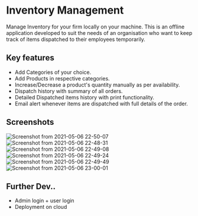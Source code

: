 # Inventory Management

Manage Inventory for your firm locally on your machine. This is an offline application developed to suit the needs of an organisation who want to keep track of items dispatched to their employees temporarily.

## Key features

* Add Categories of your choice.
* Add Products in respective categories.
* Increase/Decrease a product's quantity manually as per availability.
* Dispatch history with summary of all orders.
* Detailed Dispatched items history with print functionality.
* Email alert whenever items are dispatched with full details of the
 order.

## Screenshots

![Screenshot from 2021-05-06 22-50-07](https://user-images.githubusercontent.com/52563724/117339518-73d01200-aebd-11eb-8f11-c3c597d921aa.png)
![Screenshot from 2021-05-06 22-48-31](https://user-images.githubusercontent.com/52563724/117339616-919d7700-aebd-11eb-93a5-3670f211fcf4.png)
![Screenshot from 2021-05-06 22-49-08](https://user-images.githubusercontent.com/52563724/117339625-93ffd100-aebd-11eb-859c-389307844cad.png)
![Screenshot from 2021-05-06 22-49-24](https://user-images.githubusercontent.com/52563724/117339631-95c99480-aebd-11eb-843c-6b90d221174e.png)
![Screenshot from 2021-05-06 22-49-49](https://user-images.githubusercontent.com/52563724/117339640-96fac180-aebd-11eb-837b-bce9ee22ead2.png)
![Screenshot from 2021-05-06 23-00-01](https://user-images.githubusercontent.com/52563724/117340752-e1c90900-aebe-11eb-8ab0-852d332ac075.png)

## Further Dev..

* Admin login + user login
* Deployment on cloud
